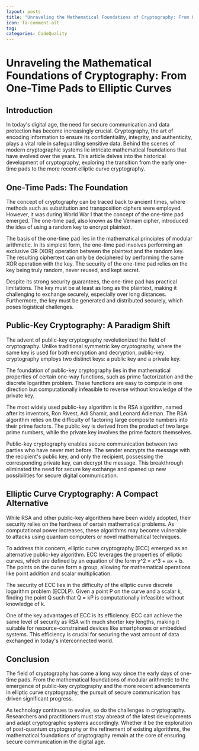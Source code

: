 ```yaml
---
layout: posts
title: "Unraveling the Mathematical Foundations of Cryptography: From OneTime Pads to Elliptic Curves"
icon: fa-comment-alt
tag:      
categories: CodeQuality
---
```



# Unraveling the Mathematical Foundations of Cryptography: From One-Time Pads to Elliptic Curves

## Introduction

In today's digital age, the need for secure communication and data protection has become increasingly crucial. Cryptography, the art of encoding information to ensure its confidentiality, integrity, and authenticity, plays a vital role in safeguarding sensitive data. Behind the scenes of modern cryptographic systems lie intricate mathematical foundations that have evolved over the years. This article delves into the historical development of cryptography, exploring the transition from the early one-time pads to the more recent elliptic curve cryptography.

## One-Time Pads: The Foundation

The concept of cryptography can be traced back to ancient times, where methods such as substitution and transposition ciphers were employed. However, it was during World War I that the concept of the one-time pad emerged. The one-time pad, also known as the Vernam cipher, introduced the idea of using a random key to encrypt plaintext.

The basis of the one-time pad lies in the mathematical principles of modular arithmetic. In its simplest form, the one-time pad involves performing an exclusive OR (XOR) operation between the plaintext and the random key. The resulting ciphertext can only be deciphered by performing the same XOR operation with the key. The security of the one-time pad relies on the key being truly random, never reused, and kept secret.

Despite its strong security guarantees, the one-time pad has practical limitations. The key must be at least as long as the plaintext, making it challenging to exchange securely, especially over long distances. Furthermore, the key must be generated and distributed securely, which poses logistical challenges.

## Public-Key Cryptography: A Paradigm Shift

The advent of public-key cryptography revolutionized the field of cryptography. Unlike traditional symmetric key cryptography, where the same key is used for both encryption and decryption, public-key cryptography employs two distinct keys: a public key and a private key.

The foundation of public-key cryptography lies in the mathematical properties of certain one-way functions, such as prime factorization and the discrete logarithm problem. These functions are easy to compute in one direction but computationally infeasible to reverse without knowledge of the private key.

The most widely used public-key algorithm is the RSA algorithm, named after its inventors, Ron Rivest, Adi Shamir, and Leonard Adleman. The RSA algorithm relies on the difficulty of factoring large composite numbers into their prime factors. The public key is derived from the product of two large prime numbers, while the private key involves the prime factors themselves.

Public-key cryptography enables secure communication between two parties who have never met before. The sender encrypts the message with the recipient's public key, and only the recipient, possessing the corresponding private key, can decrypt the message. This breakthrough eliminated the need for secure key exchange and opened up new possibilities for secure digital communication.

## Elliptic Curve Cryptography: A Compact Alternative

While RSA and other public-key algorithms have been widely adopted, their security relies on the hardness of certain mathematical problems. As computational power increases, these algorithms may become vulnerable to attacks using quantum computers or novel mathematical techniques.

To address this concern, elliptic curve cryptography (ECC) emerged as an alternative public-key algorithm. ECC leverages the properties of elliptic curves, which are defined by an equation of the form y^2 = x^3 + ax + b. The points on the curve form a group, allowing for mathematical operations like point addition and scalar multiplication.

The security of ECC lies in the difficulty of the elliptic curve discrete logarithm problem (ECDLP). Given a point P on the curve and a scalar k, finding the point Q such that Q = kP is computationally infeasible without knowledge of k.

One of the key advantages of ECC is its efficiency. ECC can achieve the same level of security as RSA with much shorter key lengths, making it suitable for resource-constrained devices like smartphones or embedded systems. This efficiency is crucial for securing the vast amount of data exchanged in today's interconnected world.

## Conclusion

The field of cryptography has come a long way since the early days of one-time pads. From the mathematical foundations of modular arithmetic to the emergence of public-key cryptography and the more recent advancements in elliptic curve cryptography, the pursuit of secure communication has driven significant progress.

As technology continues to evolve, so do the challenges in cryptography. Researchers and practitioners must stay abreast of the latest developments and adapt cryptographic systems accordingly. Whether it be the exploration of post-quantum cryptography or the refinement of existing algorithms, the mathematical foundations of cryptography remain at the core of ensuring secure communication in the digital age.